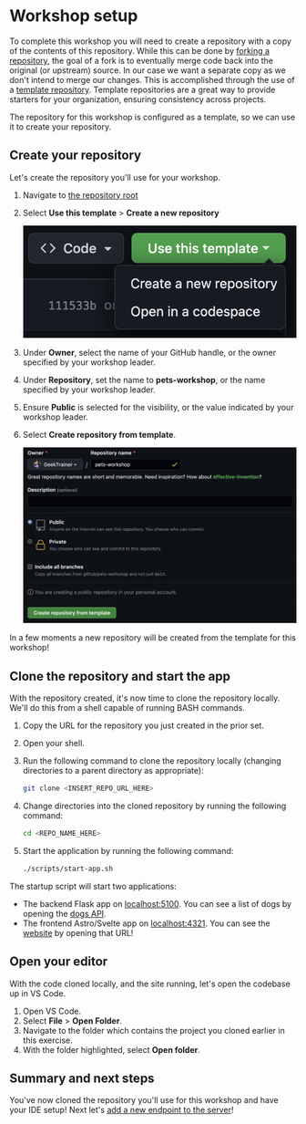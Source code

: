 # Workshop setup

To complete this workshop you will need to create a repository with a copy of the contents of this repository. While this can be done by [forking a repository](https://docs.github.com/en/get-started/quickstart/fork-a-repo), the goal of a fork is to eventually merge code back into the original (or upstream) source. In our case we want a separate copy as we don't intend to merge our changes. This is accomplished through the use of a [template repository](https://docs.github.com/en/repositories/creating-and-managing-repositories/creating-a-template-repository). Template repositories are a great way to provide starters for your organization, ensuring consistency across projects.

The repository for this workshop is configured as a template, so we can use it to create your repository.

## Create your repository

Let's create the repository you'll use for your workshop.

1. Navigate to [the repository root](/)
2. Select **Use this template** > **Create a new repository**

    ![Screenshot of Use this template dropdown](images/0-setup-template.png)

3. Under **Owner**, select the name of your GitHub handle, or the owner specified by your workshop leader.
4. Under **Repository**, set the name to **pets-workshop**, or the name specified by your workshop leader.
5. Ensure **Public** is selected for the visibility, or the value indicated by your workshop leader.
6. Select **Create repository from template**.

    ![Screenshot of configured template creation dialog](images/0-setup-configure.png)

In a few moments a new repository will be created from the template for this workshop!

## Clone the repository and start the app

With the repository created, it's now time to clone the repository locally. We'll do this from a shell capable of running BASH commands.

1. Copy the URL for the repository you just created in the prior set.
2. Open your shell.
3. Run the following command to clone the repository locally (changing directories to a parent directory as appropriate):

    ```sh
    git clone <INSERT_REPO_URL_HERE>
    ```

4. Change directories into the cloned repository by running the following command:

    ```sh
    cd <REPO_NAME_HERE>
    ```

5. Start the application by running the following command:

    ```sh
    ./scripts/start-app.sh
    ```

The startup script will start two applications:

- The backend Flask app on [localhost:5100](http://localhost:5100). You can see a list of dogs by opening the [dogs API](http://localhost:5100/api/dogs).
- The frontend Astro/Svelte app on [localhost:4321](http://localhost:4321). You can see the [website](http://localhost:4321) by opening that URL!

## Open your editor

With the code cloned locally, and the site running, let's open the codebase up in VS Code.

1. Open VS Code.
2. Select **File** > **Open Folder**.
3. Navigate to the folder which contains the project you cloned earlier in this exercise.
4. With the folder highlighted, select **Open folder**.

## Summary and next steps

You've now cloned the repository you'll use for this workshop and have your IDE setup! Next let's [add a new endpoint to the server](./1-add-endpoint.md)!
